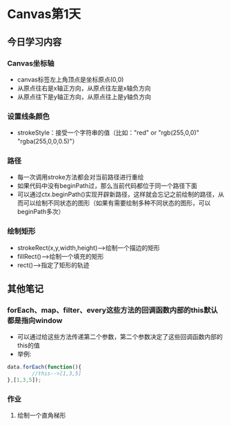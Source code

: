 # Canvas第1天
## 今日学习内容
### Canvas坐标轴
+ canvas标签左上角顶点是坐标原点(0,0)
+ 从原点往右是x轴正方向，从原点往左是x轴负方向
+ 从原点往下是y轴正方向，从原点往上是y轴负方向

### 设置线条颜色
+ strokeStyle：接受一个字符串的值（比如："red" or "rgb(255,0,0)" "rgba(255,0,0,0.5)"）

### 路径
+ 每一次调用stroke方法都会对当前路径进行重绘
+ 如果代码中没有beginPath过，那么当前代码都位于同一个路径下面
+ 可以通过ctx.beginPath()实现开辟新路径，这样就会忘记之前绘制的路径，从而可以绘制不同状态的图形（如果有需要绘制多种不同状态的图形，可以beginPath多次）

### 绘制矩形
+ strokeRect(x,y,width,height)-->绘制一个描边的矩形
+ fillRect()-->绘制一个填充的矩形
+ rect()-->指定了矩形的轨迹

###
###
###
###
###
###
###

## 其他笔记

### forEach、map、filter、every这些方法的回调函数内部的this默认都是指向window
+ 可以通过给这些方法传递第二个参数，第二个参数决定了这些回调函数内部的this的值
+ 举例:
```js
data.forEach(function(){
        //this-->[1,3,5]
},[1,3,5]);
```


### 作业
1. 绘制一个直角梯形



